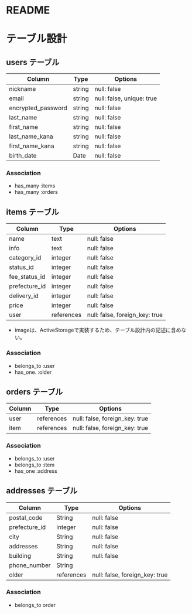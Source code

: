# README
# テーブル設計　

## users テーブル

| Column                 | Type   | Options                   |
| ---------------------- | ------ | ------------------------- |
| nickname               | string | null: false               |
| email                  | string | null: false, unique: true |
| encrypted_password     | string | null: false               |
| last_name              | string | null: false               |
| first_name             | string | null: false               |
| last_name_kana         | string | null: false               |
| first_name_kana        | string | null: false               |
| birth_date             | Date   | null: false               |

### Association

- has_many :items
- has_many :orders

## items テーブル　

| Column             | Type        | Options                        |
| ------------------ | ----------- | ------------------------------ |
| name               | text        | null: false                    |
| info               | text        | null: false                    |
| category_id        | integer     | null: false                    |
| status_id          | integer     | null: false                    |
| fee_status_id      | integer     | null: false                    |
| prefecture_id      | integer     | null: false                    |
| delivery_id        | integer     | null: false                    |
| price              | integer     | null: false                    |
| user               | references  | null: false, foreign_key: true |
- imageは、ActiveStorageで実装するため、テーブル設計内の記述に含めない。
### Association

- belongs_to :user
- has_one.   :older

## orders テーブル

| Column             | Type        | Options                        |
| ------------------ | ----------- | ------------------------------ |
| user               | references  | null: false, foreign_key: true |
| item               | references  | null: false, foreign_key: true |

### Association

- belongs_to :user
- belongs_to :item
- has_one    :address

## addresses テーブル

| Column             | Type        | Options                        |
| ------------------ | ----------- | ------------------------------ |
| postal_code        | String      | null: false                    |
| prefecture_id      | integer     | null: false                    |
| city               | String      | null: false                    |
| addresses          | String      | null: false                    |
| building           | String      | null: false                    |
| phone_number       | String      |                                |
| older              | references  | null: false, foreign_key: true |


### Association

- belongs_to order

